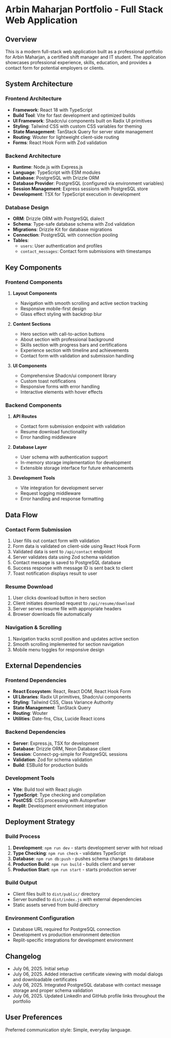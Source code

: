 # Arbin Maharjan Portfolio - Full Stack Web Application

## Overview

This is a modern full-stack web application built as a professional portfolio for Arbin Maharjan, a certified shift manager and IT student. The application showcases professional experience, skills, education, and provides a contact form for potential employers or clients.

## System Architecture

### Frontend Architecture
- **Framework**: React 18 with TypeScript
- **Build Tool**: Vite for fast development and optimized builds
- **UI Framework**: Shadcn/ui components built on Radix UI primitives
- **Styling**: Tailwind CSS with custom CSS variables for theming
- **State Management**: TanStack Query for server state management
- **Routing**: Wouter for lightweight client-side routing
- **Forms**: React Hook Form with Zod validation

### Backend Architecture
- **Runtime**: Node.js with Express.js
- **Language**: TypeScript with ESM modules
- **Database**: PostgreSQL with Drizzle ORM
- **Database Provider**: PostgreSQL (configured via environment variables)
- **Session Management**: Express sessions with PostgreSQL store
- **Development**: TSX for TypeScript execution in development

### Database Design
- **ORM**: Drizzle ORM with PostgreSQL dialect
- **Schema**: Type-safe database schema with Zod validation
- **Migrations**: Drizzle Kit for database migrations
- **Connection**: PostgreSQL with connection pooling
- **Tables**: 
  - `users`: User authentication and profiles
  - `contact_messages`: Contact form submissions with timestamps

## Key Components

### Frontend Components
1. **Layout Components**
   - Navigation with smooth scrolling and active section tracking
   - Responsive mobile-first design
   - Glass effect styling with backdrop blur

2. **Content Sections**
   - Hero section with call-to-action buttons
   - About section with professional background
   - Skills section with progress bars and certifications
   - Experience section with timeline and achievements
   - Contact form with validation and submission handling

3. **UI Components**
   - Comprehensive Shadcn/ui component library
   - Custom toast notifications
   - Responsive forms with error handling
   - Interactive elements with hover effects

### Backend Components
1. **API Routes**
   - Contact form submission endpoint with validation
   - Resume download functionality
   - Error handling middleware

2. **Database Layer**
   - User schema with authentication support
   - In-memory storage implementation for development
   - Extensible storage interface for future enhancements

3. **Development Tools**
   - Vite integration for development server
   - Request logging middleware
   - Error handling and response formatting

## Data Flow

### Contact Form Submission
1. User fills out contact form with validation
2. Form data is validated on client-side using React Hook Form
3. Validated data is sent to `/api/contact` endpoint
4. Server validates data using Zod schema validation
5. Contact message is saved to PostgreSQL database
6. Success response with message ID is sent back to client
7. Toast notification displays result to user

### Resume Download
1. User clicks download button in hero section
2. Client initiates download request to `/api/resume/download`
3. Server serves resume file with appropriate headers
4. Browser downloads file automatically

### Navigation & Scrolling
1. Navigation tracks scroll position and updates active section
2. Smooth scrolling implemented for section navigation
3. Mobile menu toggles for responsive design

## External Dependencies

### Frontend Dependencies
- **React Ecosystem**: React, React DOM, React Hook Form
- **UI Libraries**: Radix UI primitives, Shadcn/ui components
- **Styling**: Tailwind CSS, Class Variance Authority
- **State Management**: TanStack Query
- **Routing**: Wouter
- **Utilities**: Date-fns, Clsx, Lucide React icons

### Backend Dependencies
- **Server**: Express.js, TSX for development
- **Database**: Drizzle ORM, Neon Database client
- **Session**: Connect-pg-simple for PostgreSQL sessions
- **Validation**: Zod for schema validation
- **Build**: ESBuild for production builds

### Development Tools
- **Vite**: Build tool with React plugin
- **TypeScript**: Type checking and compilation
- **PostCSS**: CSS processing with Autoprefixer
- **Replit**: Development environment integration

## Deployment Strategy

### Build Process
1. **Development**: `npm run dev` - starts development server with hot reload
2. **Type Checking**: `npm run check` - validates TypeScript
3. **Database**: `npm run db:push` - pushes schema changes to database
4. **Production Build**: `npm run build` - builds client and server
5. **Production Start**: `npm run start` - starts production server

### Build Output
- Client files built to `dist/public/` directory
- Server bundled to `dist/index.js` with external dependencies
- Static assets served from build directory

### Environment Configuration
- Database URL required for PostgreSQL connection
- Development vs production environment detection
- Replit-specific integrations for development environment

## Changelog
- July 06, 2025. Initial setup
- July 06, 2025. Added interactive certificate viewing with modal dialogs and downloadable certificates
- July 06, 2025. Integrated PostgreSQL database with contact message storage and proper schema validation
- July 06, 2025. Updated LinkedIn and GitHub profile links throughout the portfolio

## User Preferences

Preferred communication style: Simple, everyday language.